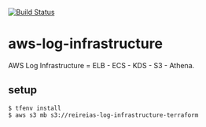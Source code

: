 [![Build Status](https://travis-ci.org/reireias/aws-log-infrastructure.svg?branch=master)](https://travis-ci.org/reireias/aws-log-infrastructure)
# aws-log-infrastructure
AWS Log Infrastructure = ELB - ECS - KDS - S3 - Athena.

## setup

```console
$ tfenv install
$ aws s3 mb s3://reireias-log-infrastructure-terraform
```
